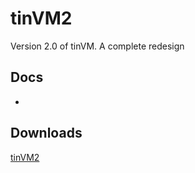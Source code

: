 # tinVM2

Version 2.0 of tinVM. A complete redesign

## Docs
-

## Downloads
[tinVM2](https://gitlab.com/pi_pi3/tinVM2)
